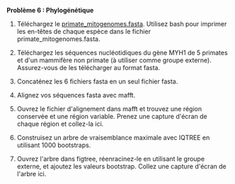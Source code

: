 **Problème 6 : Phylogénétique**

1) Téléchargez le [primate_mitogenomes.fasta](https://raw.githubusercontent.com/nomascus/ANT3814/main/FILES/DNA/primate_mitogenomes.fasta). Utilisez bash pour imprimer les en-têtes de chaque espèce dans le fichier primate_mitogenomes.fasta.

2) Téléchargez les séquences nucléotidiques du gène MYH1 de 5 primates et d'un mammifère non primate (à utiliser comme groupe externe). Assurez-vous de les télécharger au format fasta.

3) Concaténez les 6 fichiers fasta en un seul fichier fasta.

4) Alignez vos séquences fasta avec mafft.

5) Ouvrez le fichier d'alignement dans mafft et trouvez une région conservée et une région variable. Prenez une capture d'écran de chaque région et collez-la ici.

6) Construisez un arbre de vraisemblance maximale avec IQTREE en utilisant 1000 bootstraps.

7) Ouvrez l'arbre dans figtree, réenracinez-le en utilisant le groupe externe, et ajoutez les valeurs bootstrap. Collez une capture d'écran de l'arbre ici.
